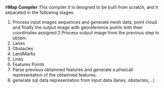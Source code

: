 #**Map Compiler**
This compiler it is designed to be built from scratch, and it separated in the following stages:
1. Process input images sequences and generate mesh data, point cloud and finally the output image with georeference points with 
their coordinates assigned
2.Process output image from the previous step to obtain:
  1. Lanes
  2. Obstacles
  3. LandMarks
  4. Links
  5. Features Points
4. Parse previous obtainned features and generate a phisicall representation of the obtainned features.
5. generate sql data representation from input data (lanes, obstacles,...)
